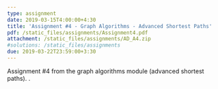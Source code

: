 ```yaml
---
type: assignment
date: 2019-03-15T4:00:00+4:30
title: 'Assignment #4 - Graph Algorithms - Advanced Shortest Paths'
pdf: /static_files/assignments/Assignment4.pdf
attachment: /static_files/assignments/AD_A4.zip
#solutions: /static_files/assignments
due: 2019-03-22T23:59:00+3:30
---
```

Assignment #4 from the graph algorithms module (advanced shortest paths). .